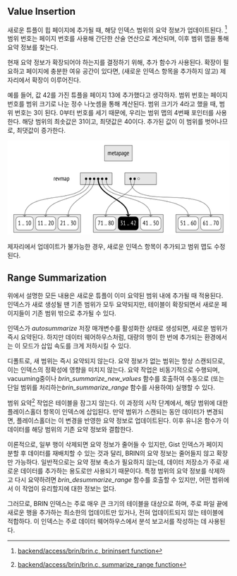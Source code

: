 
## Value Insertion

새로운 튜플이 힙 페이지에 추가될 때, 해당 인덱스 범위의 요약 정보가 업데이트된다. [^1] 범위 번호는 페이지 번호를 사용해 간단한 산술 연산으로 계산되며, 이후 범위 맵을 통해 요약 정보를 찾는다.

현재 요약 정보가 확장되어야 하는지를 결정하기 위해, 추가 함수가 사용된다.
확장이 필요하고 페이지에 충분한 여유 공간이 있다면, (새로운 인덱스 항목을 추가하지 않고) 제 자리에서 확장이 이루어진다.

예를 들어, 값 42를 가진 튜플을 페이지 13에 추가했다고 생각하자. 범위 번호는 페이지 번호를 범위 크기로 나눈 정수 나눗셈을 통해 계산된다.
범위 크기가 4라고 했을 때, 범위 번호는 3이 된다. 0부터 번호를 세기 때문에, 우리는 범위 맵의 4번째 포인터를 사용한다.
해당 범위의 최솟값은 31이고, 최댓값은 40이다. 추가된 값이 이 범위를 벗어나므로, 최댓값이 증가한다.

![](image/Pasted%20image%2020241031150825.png)

제자리에서 업데이트가 불가능한 경우, 새로운 인덱스 항목이 추가되고 범위 맵도 수정된다.

## Range Summarization

위에서 설명한 모든 내용은 새로운 튜플이 이미 요약된 범위 내에 추가될 때 적용된다. 인덱스가 새로 생성될 땐 기존 범위가 모두 요약되지만, 테이블이 확장되면서 새로운 페이지들이 기존 범위 밖으로 추가될 수 있다.

인덱스가 *autosummarize* 저장 매개변수를 활성화한 상태로 생성되면, 새로운 범위가 즉시 요약된다. 하지만 데이터 웨어하우스처럼, 대량의 행이 한 번에 추가되는 환경에서는 이 모드가 삽입 속도를 크게 저하시킬 수 있다.

디폴트로, 새 범위는 즉시 요약되지 않는다. 요약 정보가 없는 범위는 항상 스캔되므로, 이는 인덱스의 정확성에 영향을 미치지 않는다.
요약 작업은 비동기적으로 수행되며, vacuuming중이나 *brin_summarize_new_values* 함수를 호출하여 수동으로 (또는 단일 범위를 처리하는*brin_summarize_range* 함수를 사용하여) 실행할 수 있다.

범위 요약[^2] 작업은 테이블을 잠그지 않는다. 이 과정의 시작 단계에서, 해당 범위에 대한 플레이스홀더 항목이 인덱스에 삽입된다.
만약 범위가 스캔되는 동안 데이터가 변경되면, 플레이스홀더는 이 변경을 반영한 요약 정보로 업데이트된다.
이후 유니온 함수가 이 데이터를 해당 범위의 기존 요약 정보와 결합한다.

이론적으로, 일부 행이 삭제되면 요약 정보가 줄어들 수 있지만, Gist 인덱스가 페이지 분할 후 데이터를 재배치할 수 있는 것과 달리, BRIN의 요약 정보는 줄어들지 않고 확장만 가능하다.
일반적으로는 요약 정보 축소가 필요하지 않는데, 데이터 저장소가 주로 새로운 데이터를 추가하는 용도로만 사용되기 때문이다.
특정 범위의 요약 정보를 삭제하고 다시 요약하려면 *brin_desummarize_range* 함수를 호출할 수 있지만, 어떤 범위에서 이 작업이 유리할지에 대한 정보는 없다.

그러므로, BRIN 인덱스는 주로 매우 큰 크기의 테이블을 대상으로 하며, 주로 파일 끝에 새로운 행을 추가하는 최소한의 업데이트만 있거나, 전혀 업데이트되지 않는 테이블에 적합하다.
이 인덱스는 주로 데이터 웨어하우스에서 분석 보고서를 작성하는 데 사용된다.






[^1]:[ backend/access/brin/brin.c, brininsert function](https://git.postgresql.org/gitweb/?p=postgresql.git;a=blob;f=src/backend/access/brin/brin.c;hb=REL_14_STABLE)
[^2]:[ backend/access/brin/brin.c, summarize_range function](https://git.postgresql.org/gitweb/?p=postgresql.git;a=blob;f=src/backend/access/brin/brin.c;hb=REL_14_STABLE)